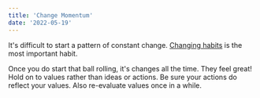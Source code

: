 ```yaml
---
title: 'Change Momentum'
date: '2022-05-19'
---
```


It's difficult to start a pattern of constant change. [Changing
habits](2021/04-29-about-habit-disruptors.md) is the most important habit.

Once you do start that ball rolling, it's changes all the time. They feel great!
Hold on to values rather than ideas or actions. Be sure your actions do reflect
your values. Also re-evaluate values once in a while.
